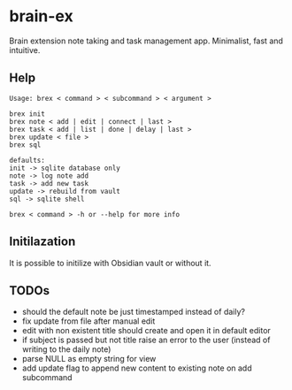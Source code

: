 # brain-ex
Brain extension note taking and task management app. Minimalist, fast and intuitive.

## Help
```
Usage: brex < command > < subcommand > < argument >

brex init
brex note < add | edit | connect | last >
brex task < add | list | done | delay | last >
brex update < file >
brex sql

defaults:
init -> sqlite database only
note -> log note add
task -> add new task
update -> rebuild from vault
sql -> sqlite shell

brex < command > -h or --help for more info
```

## Initilazation
It is possible to initilize with Obsidian vault or without it.

## TODOs
- should the default note be just timestamped instead of daily?
- fix update from file after manual edit
- edit with non existent title should create and open it in default editor
- if subject is passed but not title raise an error to the user (instead of writing to the daily note)
- parse NULL as empty string for view
- add update flag to append new content to existing note on add subcommand
